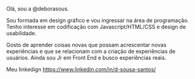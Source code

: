 Olá, sou a @deborasous.

Sou formada em design gráfico e vou ingressar na área de programação.
Tenho interesse em codificação com Javascript/HTML/CSS e design de usabilidade.

Gosto de aprender coisas novas que possam acrescentar novas experiências e que se relacionam com a criação de experiências de usuários.
Ainda sou Jr em Front End e busco experiências reais.

Meu  linkedign https://www.linkedin.com/in/d-sousa-santos/

